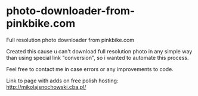 # photo-downloader-from-pinkbike.com

Full resolution photo downloader from pinkbike.com

Created this cause u can't download full resolution photo in any simple way than using special link "conversion",
so i wanted to automate this process.

Feel free to contact me in case errors or any improvements to code.

Link to page with adds on free polish hosting: http://mikolajsnochowski.cba.pl/